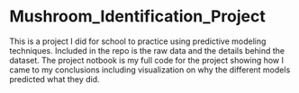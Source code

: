 # Mushroom_Identification_Project

This is a project I did for school to practice using predictive modeling techniques.
Included in the repo is the raw data and the details behind the dataset. 
The project notbook is my full code for the project showing how I came to my conclusions including 
visualization on why the different models predicted what they did.

